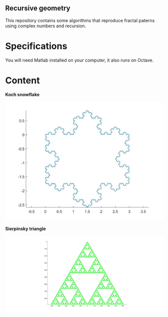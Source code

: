 ## Recursive geometry

This repository contains some algorithms that reproduce fractal paterns using complex numbers and recursion.

# Specifications

You will need Matlab installed on your computer, it also runs on Octave.

# Content

**Koch snowflake** 


<img src="ressources/k_snowflake.jpg" width="600"/>



**Sierpinsky triangle**


<img src="ressources/sierpinsky.jpg" width="700"/> 

